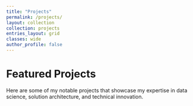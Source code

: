 ```yaml
---
title: "Projects"
permalink: /projects/
layout: collection
collection: projects
entries_layout: grid
classes: wide
author_profile: false
---
```


# Featured Projects

Here are some of my notable projects that showcase my expertise in data science, solution architecture, and technical innovation.

